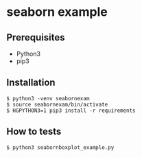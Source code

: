 seaborn example
===

## Prerequisites

* Python3
* pip3

## Installation

```
$ python3 -venv seabornexam
$ source seabornexam/bin/activate
$ HGPYTHON3=1 pip3 install -r requirements
```

## How to tests

```
$ python3 seabornboxplot_example.py
```
